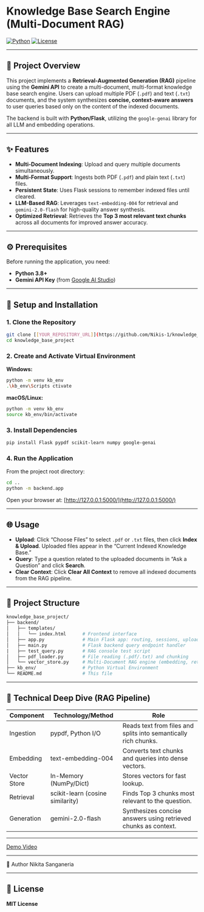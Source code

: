 # Knowledge Base Search Engine (Multi-Document RAG)

[![Python](https://img.shields.io/badge/python-3.8%2B-blue)](https://www.python.org/)
[![License](https://img.shields.io/badge/license-MIT-green)](#)

---

## 🌟 Project Overview
This project implements a **Retrieval-Augmented Generation (RAG)** pipeline using the **Gemini API** to create a multi-document, multi-format knowledge base search engine. Users can upload multiple PDF (`.pdf`) and text (`.txt`) documents, and the system synthesizes **concise, context-aware answers** to user queries based only on the content of the indexed documents.

The backend is built with **Python/Flask**, utilizing the `google-genai` library for all LLM and embedding operations.

---

## ✨ Features
- **Multi-Document Indexing**: Upload and query multiple documents simultaneously.
- **Multi-Format Support**: Ingests both PDF (`.pdf`) and plain text (`.txt`) files.
- **Persistent State**: Uses Flask sessions to remember indexed files until cleared.
- **LLM-Based RAG**: Leverages `text-embedding-004` for retrieval and `gemini-2.0-flash` for high-quality answer synthesis.
- **Optimized Retrieval**: Retrieves the **Top 3 most relevant text chunks** across all documents for improved answer accuracy.

---

## ⚙️ Prerequisites
Before running the application, you need:

- **Python 3.8+**
- **Gemini API Key** (from [Google AI Studio](https://studio.google.com/))

---

## 🚀 Setup and Installation

### 1. Clone the Repository
```bash
git clone [[YOUR_REPOSITORY_URL]](https://github.com/Nikis-1/knowledge_base_project)
cd knowledge_base_project
```

### 2. Create and Activate Virtual Environment
**Windows:**
```bash
python -m venv kb_env
.\kb_env\Scripts ctivate
```

**macOS/Linux:**
```bash
python -m venv kb_env
source kb_env/bin/activate
```

### 3. Install Dependencies
```bash
pip install Flask pypdf scikit-learn numpy google-genai
```

### 4. Run the Application
From the project root directory:
```bash
cd ..
python -m backend.app
```

Open your browser at: [http://127.0.0.1:5000/](http://127.0.0.1:5000/)

---

## 🌐 Usage

- **Upload**: Click “Choose Files” to select `.pdf` or `.txt` files, then click **Index & Upload**. Uploaded files appear in the “Current Indexed Knowledge Base.”  
- **Query**: Type a question related to the uploaded documents in “Ask a Question” and click **Search**.  
- **Clear Context**: Click **Clear All Context** to remove all indexed documents from the RAG pipeline.

---

## 📂 Project Structure
```graphql
knowledge_base_project/
├── backend/
│   ├── templates/
│   │   └── index.html      # Frontend interface
│   ├── app.py              # Main Flask app: routing, sessions, uploads
│   ├── main.py             # Flask backend query endpoint handler
|   ├── test_query.py       # RAG console test script
│   ├── pdf_loader.py       # File reading (.pdf/.txt) and chunking
│   └── vector_store.py     # Multi-Document RAG engine (embedding, retrieval, synthesis)
├── kb_env/                 # Python Virtual Environment
└── README.md               # This file
```

---

## 🔧 Technical Deep Dive (RAG Pipeline)
| Component | Technology/Method | Role |
|------------|------------------|------|
| Ingestion | pypdf, Python I/O | Reads text from files and splits into semantically rich chunks. |
| Embedding | text-embedding-004 | Converts text chunks and queries into dense vectors. |
| Vector Store | In-Memory (NumPy/Dict) | Stores vectors for fast lookup. |
| Retrieval | scikit-learn (cosine similarity) | Finds Top 3 chunks most relevant to the question. |
| Generation | gemini-2.0-flash | Synthesizes concise answers using retrieved chunks as context. |

---

[Demo Video](https://drive.google.com/file/d/1Cqqfx_nbGAoET8vN1Zf3Z-VLBo4vtMV-/view?usp=sharing)

---

📝 Author
Nikita Sanganeria

---

## 📄 License
**MIT License**
